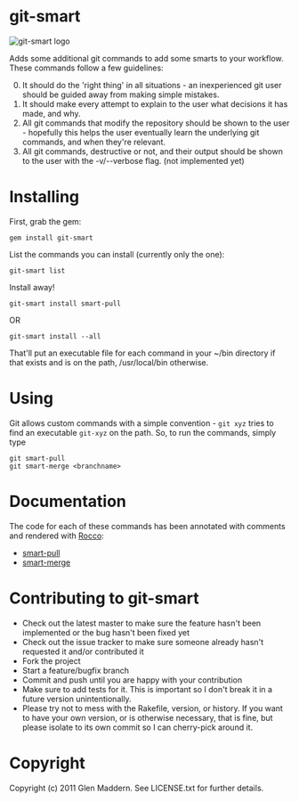 # git-smart

![git-smart logo](https://github.com/geelen/git-smart/raw/master/docs/images/git-smart.png)

Adds some additional git commands to add some smarts to your workflow. These commands follow a few guidelines:

0. It should do the 'right thing' in all situations - an inexperienced git user should be guided away from making simple mistakes.
0. It should make every attempt to explain to the user what decisions it has made, and why.
0. All git commands that modify the repository should be shown to the user - hopefully this helps the user eventually learn the underlying git commands, and when they're relevant.
0. All git commands, destructive or not, and their output should be shown to the user with the -v/--verbose flag. (not implemented yet)

# Installing

First, grab the gem:

    gem install git-smart

List the commands you can install (currently only the one):

    git-smart list

Install away!

    git-smart install smart-pull

OR

    git-smart install --all

That'll put an executable file for each command in your ~/bin directory if that exists and is on the path, /usr/local/bin otherwise.

# Using

Git allows custom commands with a simple convention - `git xyz` tries to find an executable `git-xyz` on the path. So, to run the commands, simply type

    git smart-pull
    git smart-merge <branchname>

# Documentation

The code for each of these commands has been annotated with comments and rendered with [Rocco](https://github.com/rtomayko/rocco):

- [smart-pull](https://github.com/geelen/git-smart/raw/master/docs/smart-pull.html)
- [smart-merge](https://github.com/geelen/git-smart/raw/master/docs/smart-merge.html)

# Contributing to git-smart

* Check out the latest master to make sure the feature hasn't been implemented or the bug hasn't been fixed yet
* Check out the issue tracker to make sure someone already hasn't requested it and/or contributed it
* Fork the project
* Start a feature/bugfix branch
* Commit and push until you are happy with your contribution
* Make sure to add tests for it. This is important so I don't break it in a future version unintentionally.
* Please try not to mess with the Rakefile, version, or history. If you want to have your own version, or is otherwise necessary, that is fine, but please isolate to its own commit so I can cherry-pick around it.

# Copyright

Copyright (c) 2011 Glen Maddern. See LICENSE.txt for
further details.
